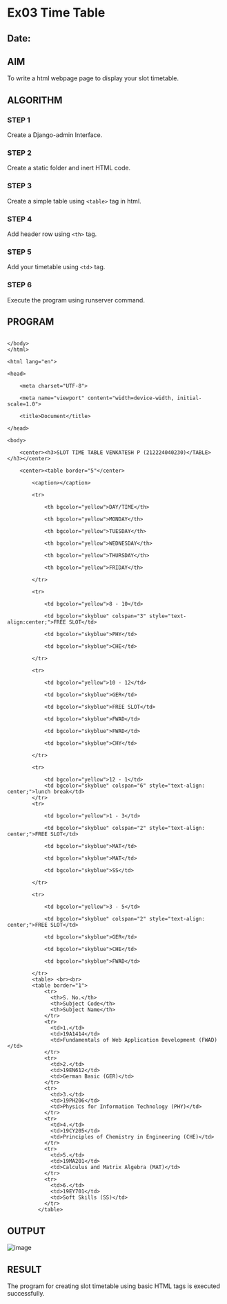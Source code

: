 # Ex03 Time Table
## Date:

## AIM
To write a html webpage page to display your slot timetable.

## ALGORITHM
### STEP 1
Create a Django-admin Interface.

### STEP 2
Create a static folder and inert HTML code.

### STEP 3
Create a simple table using ```<table>``` tag in html.

### STEP 4
Add header row using ```<th>``` tag.

### STEP 5
Add your timetable using ```<td>``` tag.

### STEP 6
Execute the program using runserver command.

## PROGRAM
```

</body>
</html>

<html lang="en">

<head>

    <meta charset="UTF-8">

    <meta name="viewport" content="width=device-width, initial-scale=1.0">

    <title>Document</title>

</head>

<body>

    <center><h3>SLOT TIME TABLE VENKATESH P (212224040230)</TABLE></h3></center>

    <center><table border="5"</center>

        <caption></caption>

        <tr>

            <th bgcolor="yellow">DAY/TIME</th>

            <th bgcolor="yellow">MONDAY</th>

            <th bgcolor="yellow">TUESDAY</th>

            <th bgcolor="yellow">WEDNESDAY</th>

            <th bgcolor="yellow">THURSDAY</th>

            <th bgcolor="yellow">FRIDAY</th>

        </tr>

        <tr>

            <td bgcolor="yellow">8 - 10</td>

            <td bgcolor="skyblue" colspan="3" style="text-align:center;">FREE SLOT</td>

            <td bgcolor="skyblue">PHY</td>

            <td bgcolor="skyblue">CHE</td>

        </tr>

        <tr>

            <td bgcolor="yellow">10 - 12</td>

            <td bgcolor="skyblue">GER</td>

            <td bgcolor="skyblue">FREE SLOT</td>

            <td bgcolor="skyblue">FWAD</td>

            <td bgcolor="skyblue">FWAD</td>

            <td bgcolor="skyblue">CHY</td>

        </tr>

        <tr>

            <td bgcolor="yellow">12 - 1</td>
            <td bgcolor="skyblue" colspan="6" style="text-align: center;">lunch break</td>
        </tr>
        <tr>

            <td bgcolor="yellow">1 - 3</td>

            <td bgcolor="skyblue" colspan="2" style="text-align: center;">FREE SLOT</td>

            <td bgcolor="skyblue">MAT</td>

            <td bgcolor="skyblue">MAT</td>

            <td bgcolor="skyblue">SS</td>

        </tr>

        <tr>

            <td bgcolor="yellow">3 - 5</td>

            <td bgcolor="skyblue" colspan="2" style="text-align: center;">FREE SLOT</td>

            <td bgcolor="skyblue">GER</td>

            <td bgcolor="skyblue">CHE</td>

            <td bgcolor="skyblue">FWAD</td>

        </tr>
        <table> <br><br>
        <table border="1">
            <tr>
              <th>S. No.</th>
              <th>Subject Code</th>
              <th>Subject Name</th>
            </tr>
            <tr>
              <td>1.</td>
              <td>19A1414</td>
              <td>Fundamentals of Web Application Development (FWAD)</td>
            </tr>
            <tr>
              <td>2.</td>
              <td>19EN612</td>
              <td>German Basic (GER)</td>
            </tr>
            <tr>
              <td>3.</td>
              <td>19PH206</td>
              <td>Physics for Information Technology (PHY)</td>
            </tr>
            <tr>
              <td>4.</td>
              <td>19CY205</td>
              <td>Principles of Chemistry in Engineering (CHE)</td>
            </tr>
            <tr>
              <td>5.</td>
              <td>19MA201</td>
              <td>Calculus and Matrix Algebra (MAT)</td>
            </tr>
            <tr>
              <td>6.</td>
              <td>19EY701</td>
              <td>Soft Skills (SS)</td>
            </tr>
          </table>
```

## OUTPUT

![image](https://github.com/user-attachments/assets/07c0796b-fbd0-44ef-8271-0adafa56b9ab)

## RESULT
The program for creating slot timetable using basic HTML tags is executed successfully.
